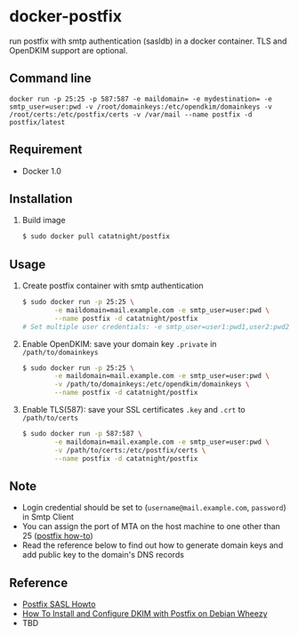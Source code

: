 docker-postfix
==============

run postfix with smtp authentication (sasldb) in a docker container.
TLS and OpenDKIM support are optional.

## Command line

	docker run -p 25:25 -p 587:587 -e maildomain= -e mydestination= -e smtp_user=user:pwd -v /root/domainkeys:/etc/opendkim/domainkeys -v /root/certs:/etc/postfix/certs -v /var/mail --name postfix -d  postfix/latest


## Requirement
+ Docker 1.0

## Installation
1. Build image

	```bash
	$ sudo docker pull catatnight/postfix
	```

## Usage
1. Create postfix container with smtp authentication

	```bash
	$ sudo docker run -p 25:25 \
			-e maildomain=mail.example.com -e smtp_user=user:pwd \
			--name postfix -d catatnight/postfix
	# Set multiple user credentials: -e smtp_user=user1:pwd1,user2:pwd2,...,userN:pwdN
	```
2. Enable OpenDKIM: save your domain key ```.private``` in ```/path/to/domainkeys```

	```bash
	$ sudo docker run -p 25:25 \
			-e maildomain=mail.example.com -e smtp_user=user:pwd \
			-v /path/to/domainkeys:/etc/opendkim/domainkeys \
			--name postfix -d catatnight/postfix
	```
3. Enable TLS(587): save your SSL certificates ```.key``` and ```.crt``` to  ```/path/to/certs```

	```bash
	$ sudo docker run -p 587:587 \
			-e maildomain=mail.example.com -e smtp_user=user:pwd \
			-v /path/to/certs:/etc/postfix/certs \
			--name postfix -d catatnight/postfix
	```

## Note
+ Login credential should be set to (`username@mail.example.com`, `password`) in Smtp Client
+ You can assign the port of MTA on the host machine to one other than 25 ([postfix how-to](http://www.postfix.org/MULTI_INSTANCE_README.html))
+ Read the reference below to find out how to generate domain keys and add public key to the domain's DNS records

## Reference
+ [Postfix SASL Howto](http://www.postfix.org/SASL_README.html)
+ [How To Install and Configure DKIM with Postfix on Debian Wheezy](https://www.digitalocean.com/community/articles/how-to-install-and-configure-dkim-with-postfix-on-debian-wheezy)
+ TBD
